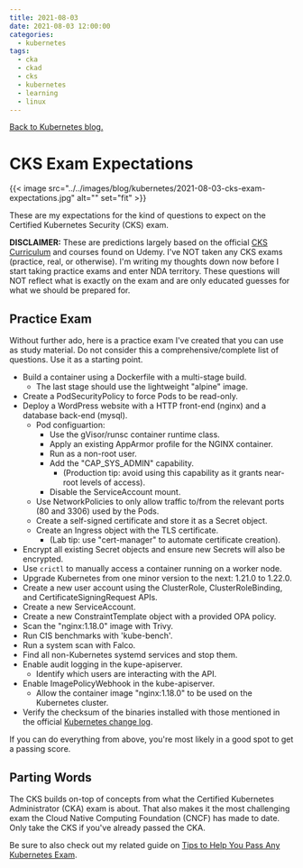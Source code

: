 ```yaml
---
title: 2021-08-03
date: 2021-08-03 12:00:00
categories:
  - kubernetes
tags:
  - cka
  - ckad
  - cks
  - kubernetes
  - learning
  - linux
---
```


[Back to Kubernetes blog.](../#kubernetes)

# CKS Exam Expectations

{{< image src="../../images/blog/kubernetes/2021-08-03-cks-exam-expectations.jpg" alt="" set="fit" >}}

These are my expectations for the kind of questions to expect on the Certified Kubernetes Security (CKS) exam.

**DISCLAIMER:** These are predictions largely based on the official [CKS Curriculum](https://github.com/cncf/curriculum/blob/cd91baf4c4ec8c830834d46523fcd78c7a3734c6/CKS_Curriculum_%20v1.21.pdf) and courses found on Udemy. I've NOT taken any CKS exams (practice, real, or otherwise). I'm writing my thoughts down now before I start taking practice exams and enter NDA territory. These questions will NOT reflect what is exactly on the exam and are only educated guesses for what we should be prepared for.

## Practice Exam

Without further ado, here is a practice exam I've created that you can use as study material. Do not consider this a comprehensive/complete list of questions. Use it as a starting point.

- Build a container using a Dockerfile with a multi-stage build.
    - The last stage should use the lightweight "alpine" image.
- Create a PodSecurityPolicy to force Pods to be read-only.
- Deploy a WordPress website with a HTTP front-end (nginx) and a database back-end (mysql).
    - Pod configuartion:
        - Use the gVisor/runsc container runtime class.
        - Apply an existing AppArmor profile for the NGINX container.
        - Run as a non-root user.
        - Add the "CAP_SYS_ADMIN" capability.
            - (Production tip: avoid using this capability as it grants near-root levels of access).
        - Disable the ServiceAccount mount.
    - Use NetworkPolicies to only allow traffic to/from the relevant ports (80 and 3306) used by the Pods.
    - Create a self-signed certificate and store it as a Secret object.
    - Create an Ingress object with the TLS certificate.
        - (Lab tip: use "cert-manager" to automate certificate creation).
- Encrypt all existing Secret objects and ensure new Secrets will also be encrypted.
- Use `crictl` to manually access a container running on a worker node.
- Upgrade Kubernetes from one minor version to the next: 1.21.0 to 1.22.0.
- Create a new user account using the ClusterRole, ClusterRoleBinding, and CertificateSigningRequest APIs.
- Create a new ServiceAccount.
- Create a new ConstraintTemplate object with a provided OPA policy.
- Scan the "nginx:1.18.0" image with Trivy.
- Run CIS benchmarks with 'kube-bench'.
- Run a system scan with Falco.
- Find all non-Kubernetes systemd services and stop them.
- Enable audit logging in the kupe-apiserver.
    - Identify which users are interacting with the API.
- Enable ImagePolicyWebhook in the kube-apiserver.
    - Allow the container image "nginx:1.18.0" to be used on the Kubernetes cluster.
- Verify the checksum of the binaries installed with those mentioned in the official [Kubernetes change log](https://github.com/kubernetes/kubernetes/blob/master/CHANGELOG/CHANGELOG-1.22.md).

If you can do everything from above, you're most likely in a good spot to get a passing score.

## Parting Words

The CKS builds on-top of concepts from what the Certified Kubernetes Administrator (CKA) exam is about. That also makes it the most challenging exam the Cloud Native Computing Foundation (CNCF) has made to date. Only take the CKS if you've already passed the CKA.

Be sure to also check out my related guide on [Tips to Help You Pass Any Kubernetes Exam](https://lukeshort.cloud/blog/kubernetes/#2021-05-18).
